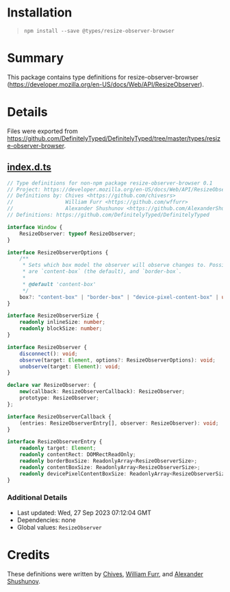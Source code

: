 # Installation
> `npm install --save @types/resize-observer-browser`

# Summary
This package contains type definitions for resize-observer-browser (https://developer.mozilla.org/en-US/docs/Web/API/ResizeObserver).

# Details
Files were exported from https://github.com/DefinitelyTyped/DefinitelyTyped/tree/master/types/resize-observer-browser.
## [index.d.ts](https://github.com/DefinitelyTyped/DefinitelyTyped/tree/master/types/resize-observer-browser/index.d.ts)
````ts
// Type definitions for non-npm package resize-observer-browser 0.1
// Project: https://developer.mozilla.org/en-US/docs/Web/API/ResizeObserver, https://developers.google.com/web/updates/2016/10/resizeobserver, https://wicg.github.io/ResizeObserver/
// Definitions by: Chives <https://github.com/chivesrs>
//                 William Furr <https://github.com/wffurr>
//                 Alexander Shushunov <https://github.com/AlexanderShushunov>
// Definitions: https://github.com/DefinitelyTyped/DefinitelyTyped

interface Window {
    ResizeObserver: typeof ResizeObserver;
}

interface ResizeObserverOptions {
    /**
     * Sets which box model the observer will observe changes to. Possible values
     * are `content-box` (the default), and `border-box`.
     *
     * @default 'content-box'
     */
    box?: "content-box" | "border-box" | "device-pixel-content-box" | undefined;
}

interface ResizeObserverSize {
    readonly inlineSize: number;
    readonly blockSize: number;
}

interface ResizeObserver {
    disconnect(): void;
    observe(target: Element, options?: ResizeObserverOptions): void;
    unobserve(target: Element): void;
}

declare var ResizeObserver: {
    new(callback: ResizeObserverCallback): ResizeObserver;
    prototype: ResizeObserver;
};

interface ResizeObserverCallback {
    (entries: ResizeObserverEntry[], observer: ResizeObserver): void;
}

interface ResizeObserverEntry {
    readonly target: Element;
    readonly contentRect: DOMRectReadOnly;
    readonly borderBoxSize: ReadonlyArray<ResizeObserverSize>;
    readonly contentBoxSize: ReadonlyArray<ResizeObserverSize>;
    readonly devicePixelContentBoxSize: ReadonlyArray<ResizeObserverSize>;
}

````

### Additional Details
 * Last updated: Wed, 27 Sep 2023 07:12:04 GMT
 * Dependencies: none
 * Global values: `ResizeObserver`

# Credits
These definitions were written by [Chives](https://github.com/chivesrs), [William Furr](https://github.com/wffurr), and [Alexander Shushunov](https://github.com/AlexanderShushunov).
